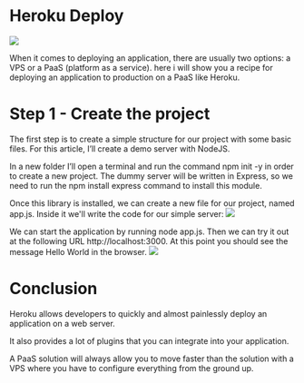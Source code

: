# Heroku Deploy
![](https://uploads.sitepoint.com/wp-content/uploads/2015/01/1421825741heroku-deployment.jpg)


When it comes to deploying an application, there are usually two options: a VPS or a PaaS (platform as a service).
here i  will show you a recipe for deploying an application to production on a PaaS like Heroku.

# Step 1 - Create the project

The first step is to create a simple structure for our project with some basic files. For this article, I’ll create a demo server with NodeJS.

In a new folder I’ll open a terminal and run the command npm init -y in order to create a new project.  The dummy server will be written in Express, so we need to run the npm install express command to install this module.

Once this library is installed, we can create a new file for our project, named app.js. Inside it we'll write the code for our simple server:
![](https://www.freecodecamp.org/news/content/images/2020/08/server.png)


We can start the application by running node app.js. Then we can try it out at the following URL http://localhost:3000. At this point you should see the message Hello World in the browser.
![](https://www.freecodecamp.org/news/content/images/2020/08/output.PNG)



# Conclusion
Heroku allows developers to quickly and almost painlessly deploy an application on a web server.

It also provides a lot of plugins that you can integrate into your application.

A PaaS solution will always allow you to move faster than the solution with a VPS where you have to configure everything from the ground up.